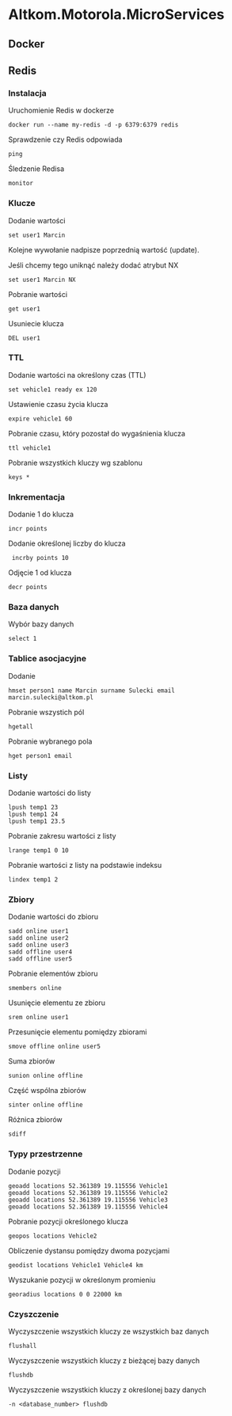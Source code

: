 # Altkom.Motorola.MicroServices


## Docker


## Redis


### Instalacja

Uruchomienie Redis w dockerze
~~~
docker run --name my-redis -d -p 6379:6379 redis
~~~

Sprawdzenie czy Redis odpowiada
~~~
ping
~~~

Śledzenie Redisa
~~~
monitor
~~~

### Klucze

Dodanie wartości
~~~
set user1 Marcin
~~~
Kolejne wywołanie nadpisze poprzednią wartość (update).

Jeśli chcemy tego uniknąć należy dodać atrybut NX
~~~
set user1 Marcin NX
~~~

Pobranie wartości
~~~
get user1
~~~


Usuniecie klucza
~~~
DEL user1
~~~


### TTL

Dodanie wartości na określony czas (TTL)
~~~
set vehicle1 ready ex 120
~~~

Ustawienie czasu życia klucza
~~~
expire vehicle1 60
~~~



Pobranie czasu, który pozostał do wygaśnienia klucza
~~~
ttl vehicle1
~~~

Pobranie wszystkich kluczy wg szablonu
~~~
keys *
~~~


 ### Inkrementacja
 
 Dodanie 1 do klucza
 ~~~
 incr points
 ~~~
 
 Dodanie określonej liczby do klucza
 ~~~
  incrby points 10
 ~~~
 
 Odjęcie 1 od klucza
 ~~~
 decr points
 ~~~
 

### Baza danych

Wybór bazy danych
~~~
select 1
~~~


###  Tablice asocjacyjne

Dodanie 
~~~
hmset person1 name Marcin surname Sulecki email marcin.sulecki@altkom.pl
~~~

Pobranie wszystich pól
~~~
hgetall
~~~

Pobranie wybranego pola
 ~~~
 hget person1 email
 ~~~
 
 

### Listy

Dodanie wartości do listy
~~~ 
lpush temp1 23
lpush temp1 24
lpush temp1 23.5
~~~

Pobranie zakresu wartości z listy
~~~
lrange temp1 0 10
~~~

Pobranie wartości z listy na podstawie indeksu
~~~
lindex temp1 2
~~~


### Zbiory

Dodanie wartości do zbioru
~~~
sadd online user1
sadd online user2
sadd online user3
sadd offline user4
sadd offline user5
~~~

Pobranie elementów zbioru
~~~
smembers online
~~~

Usunięcie elementu ze zbioru
~~~
srem online user1
~~~

Przesunięcie elementu pomiędzy zbiorami
~~~
smove offline online user5
~~~

Suma zbiorów
~~~
sunion online offline
~~~

Część wspólna zbiorów
~~~
sinter online offline
~~~

Różnica zbiorów
~~~
sdiff
~~~

### Typy przestrzenne

Dodanie pozycji
~~~
geoadd locations 52.361389 19.115556 Vehicle1
geoadd locations 52.361389 19.115556 Vehicle2
geoadd locations 52.361389 19.115556 Vehicle3
geoadd locations 52.361389 19.115556 Vehicle4
~~~

Pobranie pozycji określonego klucza
~~~
geopos locations Vehicle2
~~~


Obliczenie dystansu pomiędzy dwoma pozycjami
~~~ 
geodist locations Vehicle1 Vehicle4 km
~~~


Wyszukanie pozycji w określonym promieniu
~~~
georadius locations 0 0 22000 km
~~~

### Czyszczenie 

Wyczyszczenie wszystkich kluczy ze wszystkich baz danych
~~~
flushall
~~~

Wyczyszczenie wszystkich kluczy z bieżącej bazy danych
~~~
flushdb
~~~


Wyczyszczenie wszystkich kluczy z określonej bazy danych
~~~
-n <database_number> flushdb
~~~






